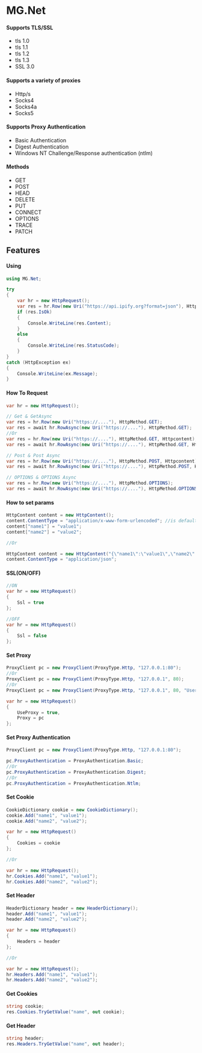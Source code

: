 # MG.Net
#### Supports TLS/SSL 
- tls 1.0
- tls 1.1
- tls 1.2
- tls 1.3
- SSL 3.0

#### Supports a variety of proxies
- Http/s
- Socks4
- Socks4a
- Socks5

#### Supports Proxy Authentication
- Basic Authentication
- Digest Authentication
- Windows NT Challenge/Response authentication (ntlm)

#### Methods
- GET
- POST
- HEAD
- DELETE
- PUT
- CONNECT
- OPTIONS
- TRACE
- PATCH

## Features
#### Using
```csharp
using MG.Net;

try
{
    var hr = new HttpRequest();
    var res = hr.Row(new Uri("https://api.ipify.org?format=json"), HttpMethod.GET);
    if (res.IsOk)
    {
        Console.WriteLine(res.Content);
    }
    else
    {
        Console.WriteLine(res.StatusCode);
    }
}
catch (HttpException ex)
{
    Console.WriteLine(ex.Message);
}
```
#### How To Request
````csharp
var hr = new HttpRequest();

// Get & GetAsync
var res = hr.Row(new Uri("https://...."), HttpMethod.GET);
var res = await hr.RowAsync(new Uri("https://...."), HttpMethod.GET);
//Or
var res = hr.Row(new Uri("https://...."), HttpMethod.GET, Httpcontent);
var res = await hr.RowAsync(new Uri("https://...."), HttpMethod.GET, Httpcontent);

// Post & Post Async
var res = hr.Row(new Uri("https://...."), HttpMethod.POST, Httpcontent);
var res = await hr.RowAsync(new Uri("https://...."), HttpMethod.POST, Httpcontent);

// OPTIONS & OPTIONS Async
var res = hr.Row(new Uri("https://...."), HttpMethod.OPTIONS);
var res = await hr.RowAsync(new Uri("https://...."), HttpMethod.OPTIONS);

````

#### How to set params
```csharp
HttpContent content = new HttpContent();
content.ContentType = "application/x-www-form-urlencoded"; //is default
content["name1"] = "value1";
content["name2"] = "value2";

//Or

HttpContent content = new HttpContent("{\"name1\":\"value1\",\"name2\":\"value2\"}");
content.ContentType = "application/json";
```

#### SSL(ON/OFF)
```csharp
//ON
var hr = new HttpRequest()
{
    Ssl = true
};

//OFF
var hr = new HttpRequest()
{
    Ssl = false
};
```

#### Set Proxy
````csharp
ProxyClient pc = new ProxyClient(ProxyType.Http, "127.0.0.1:80");
//Or
ProxyClient pc = new ProxyClient(ProxyType.Http, "127.0.0.1", 80);
//Or
ProxyClient pc = new ProxyClient(ProxyType.Http, "127.0.0.1", 80, "User", "Pass");

var hr = new HttpRequest()
{
    UseProxy = true,
    Proxy = pc
};
````

#### Set Proxy Authentication
````csharp
ProxyClient pc = new ProxyClient(ProxyType.Http, "127.0.0.1:80");

pc.ProxyAuthentication = ProxyAuthentication.Basic;
//Or
pc.ProxyAuthentication = ProxyAuthentication.Digest;
//Or
pc.ProxyAuthentication = ProxyAuthentication.Ntlm;
````

#### Set Cookie
```csharp
CookieDictionary cookie = new CookieDictionary();
cookie.Add("name1", "value1");
cookie.Add("name2", "value2");

var hr = new HttpRequest()
{
    Cookies = cookie
};

//Or

var hr = new HttpRequest();
hr.Cookies.Add("name1", "value1");
hr.Cookies.Add("name2", "value2");
```

#### Set Header
```csharp
HeaderDictionary header = new HeaderDictionary();
header.Add("name1", "value1");
header.Add("name2", "value2");

var hr = new HttpRequest()
{
    Headers = header
};

//Or

var hr = new HttpRequest();
hr.Headers.Add("name1", "value1");
hr.Headers.Add("name2", "value2");
```

#### Get Cookies
````csharp
string cookie;
res.Cookies.TryGetValue("name", out cookie);
````

#### Get Header
````csharp
string header;
res.Headers.TryGetValue("name", out header);
````
